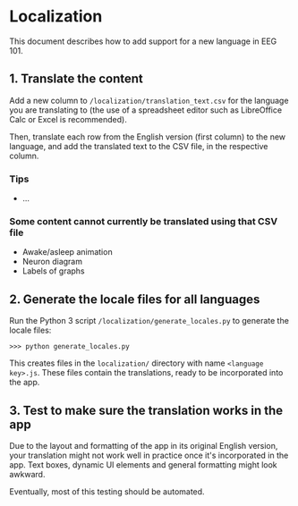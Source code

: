 # Localization

This document describes how to add support for a new language in EEG 101.

## 1. Translate the content

Add a new column to `/localization/translation_text.csv` for the language you are translating to (the use of a spreadsheet editor such as LibreOffice Calc or Excel is recommended).

Then, translate each row from the English version (first column) to the new language, and add the translated text to the CSV file, in the respective column.

### Tips

* ...

### Some content cannot currently be translated using that CSV file

* Awake/asleep animation
* Neuron diagram
* Labels of graphs

## 2. Generate the locale files for all languages

Run the Python 3 script `/localization/generate_locales.py` to generate the locale files:

```
>>> python generate_locales.py
```

This creates files in the `localization/` directory with name `<language key>.js`. These files contain the translations, ready to be incorporated into the app.

## 3. Test to make sure the translation works in the app

Due to the layout and formatting of the app in its original English version, your translation might not work well in practice once it's incorporated in the app. Text boxes, dynamic UI elements and general formatting might look awkward.

Eventually, most of this testing should be automated.
